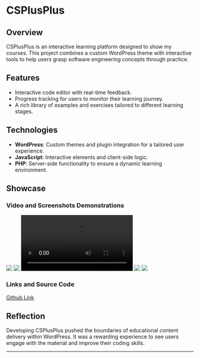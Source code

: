 # CSPlusPlus

## Overview

CSPlusPlus is an interactive learning platform designed to show my courses. This project combines a custom WordPress theme with interactive tools to help users grasp software engineering concepts through practice.

## Features

- Interactive code editor with real-time feedback.
- Progress tracking for users to monitor their learning journey.
- A rich library of examples and exercises tailored to different learning stages.

## Technologies

- **WordPress**: Custom themes and plugin integration for a tailored user experience.
- **JavaScript**: Interactive elements and client-side logic.
- **PHP**: Server-side functionality to ensure a dynamic learning environment.

## Showcase

### Video and Screenshots Demonstrations
<img src="../assets/cs1.png">
<img src="../assets/cs2.png">
<video src="../assets/cs3.mov" autoplay></video>
<img src="../assets/cs4.png">
<img src="../assets/cs5.png">
 
### Links and Source Code

[Github Link](https://github.com/AnmarHani/Wordpress-Projects)

## Reflection

Developing CSPlusPlus pushed the boundaries of educational content delivery within WordPress. It was a rewarding experience to see users engage with the material and improve their coding skills.

---
